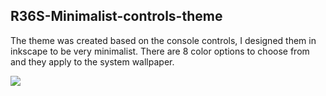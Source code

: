 ## R36S-Minimalist-controls-theme

The theme was created based on the console controls, I designed them in inkscape to be very minimalist.
There are 8 color options to choose from and they apply to the system wallpaper.

<img  src="/asset/images/1.png">

